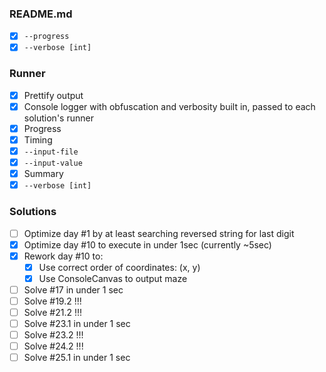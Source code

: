 ### README.md

- [x] `--progress`
- [x] `--verbose [int]`

### Runner

- [x] Prettify output
- [x] Console logger with obfuscation and verbosity built in, passed to each solution's runner
- [x] Progress
- [x] Timing
- [x] `--input-file`
- [x] `--input-value`
- [x] Summary
- [x] `--verbose [int]`

### Solutions

- [ ] Optimize day #1 by at least searching reversed string for last digit
- [x] Optimize day #10 to execute in under 1sec (currently ~5sec)
- [x] Rework day #10 to:
  - [x] Use correct order of coordinates: (x, y)
  - [x] Use ConsoleCanvas to output maze
- [ ] Solve #17 in under 1 sec
- [ ] Solve #19.2 !!!
- [ ] Solve #21.2 !!!
- [ ] Solve #23.1 in under 1 sec
- [ ] Solve #23.2 !!!
- [ ] Solve #24.2 !!!
- [ ] Solve #25.1 in under 1 sec
